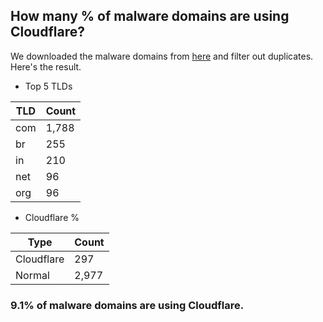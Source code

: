 ## How many % of malware domains are using Cloudflare?


We downloaded the malware domains from [here](https://urlhaus.abuse.ch) and filter out duplicates.
Here's the result.


[//]: # (start replacement)


- Top 5 TLDs

| TLD | Count |
| --- | --- |
| com | 1,788 |
| br | 255 |
| in | 210 |
| net | 96 |
| org | 96 |


- Cloudflare %

| Type | Count |
| --- | --- |
| Cloudflare | 297 |
| Normal | 2,977 |


### 9.1% of malware domains are using Cloudflare.